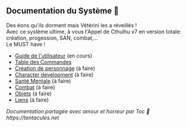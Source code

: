 ## Documentation du Système :squid:

Des éons qu'_ils_ dorment mais Vétérini les a réveillés !\
Avec ce système ultime, à vous l'Appel de Cthulhu v7 en version totale: création, progession, SAN, combat,...\
Le MUST have !

* [Guide de l'utilisateur](./users-guide.md) (en cours)
* [Table des Commandes](./commands_cheat_sheet.md)
* [Création de personnage](./character_creation.md) (à faire)
* [Character development](./chardev.md) (à faire)
* [Santé Mentale](./sanity.md) (à faire)
* [Combat](./combat.md) (à faire)
* [Objets](./items.md) (à faire)
* [Liens](./links.md) (à faire)

_Documentation partagée avec amour et horreur par Toc :squid: https://tentacules.net_
